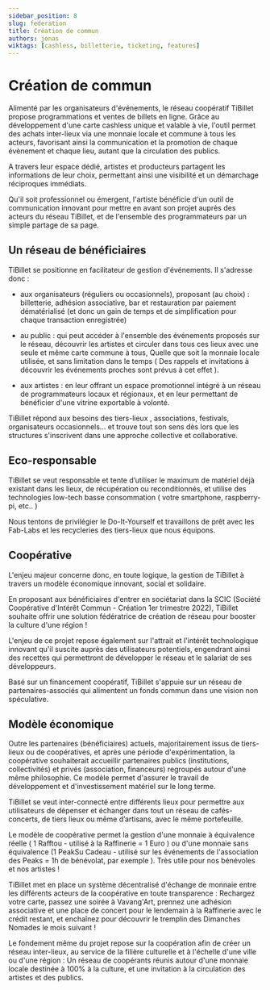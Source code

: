 ```yaml
---
sidebar_position: 8
slug: federation
title: Création de commun
authors: jonas
wiktags: [cashless, billetterie, ticketing, features]
---
```



# Création de commun

Alimenté par les organisateurs d'événements, le réseau coopératif TiBillet propose programmations et ventes de billets
en ligne. Grâce au développement d'une carte cashless unique et valable à vie, l'outil permet des achats inter-lieux via
une monnaie locale et commune à tous les acteurs, favorisant
ainsi la communication et la promotion de chaque évènement et chaque lieu, autant que la circulation des publics.

A travers leur espace dédié, artistes et producteurs partagent les informations de leur choix, permettant ainsi une
visibilité et un démarchage réciproques immédiats.

Qu'il soit professionnel ou émergent, l'artiste bénéficie d'un outil de communication innovant pour mettre en avant son
projet auprès des acteurs du réseau TiBillet, et de l'ensemble des programmateurs par un simple partage de sa page.

## Un réseau de bénéficiaires

TiBillet se positionne en facilitateur de gestion d'événements. Il s'adresse donc :

- aux organisateurs (réguliers ou occasionnels), proposant (au choix) : billetterie, adhésion associative, bar et
  restauration par paiement dématérialisé (et donc un gain de temps et de simplification pour chaque transaction
  enregistrée)

- au public : qui peut accéder à l'ensemble des événements proposés sur le réseau, découvrir les artistes et circuler
  dans tous ces lieux avec une seule et même carte commune à tous, Quelle que soit la monnaie locale utilisée, et sans
  limitation dans le temps ( Des rappels et invitations à découvrir les événements proches sont prévus à cet effet ).

- aux artistes : en leur offrant un espace promotionnel intégré à un réseau de programmateurs locaux et régionaux, et en
  leur permettant de bénéficier d'une vitrine exportable à volonté.

TiBillet répond aux besoins des tiers-lieux , associations, festivals, organisateurs occasionnels… et trouve tout son
sens dès lors que les structures s'inscrivent dans une approche collective et collaborative.

## Eco-responsable

TiBillet se veut responsable et tente d’utiliser le maximum de matériel déjà existant dans les lieux, de récupération ou
reconditionnés, et utilise des technologies low-tech basse consommation ( votre smartphone, raspberry-pi, etc.. )

Nous tentons de privilégier le Do-It-Yourself et travaillons de prêt avec les Fab-Labs et les recycleries des
tiers-lieux que nous équipons.

## Coopérative

L'enjeu majeur concerne donc, en toute logique, la gestion de TiBillet à travers un modèle économique innovant, social
et solidaire.

En proposant aux bénéficiaires d'entrer en sociétariat dans la SCIC (Société Coopérative d'Intérêt Commun - Création 1er
trimestre 2022), TiBillet souhaite offrir une solution fédératrice de création de réseau pour booster la culture d'une région !

L'enjeu de ce projet repose également sur l'attrait et l'intérêt technologique innovant qu'il suscite auprès des
utilisateurs potentiels, engendrant ainsi des recettes qui permettront de développer le réseau et le salariat de ses
développeurs.

Basé sur un financement coopératif, TiBillet s'appuie sur un réseau de partenaires-associés qui alimentent un fonds
commun dans une vision non spéculative.

## Modèle économique

Outre les partenaires (bénéficiaires) actuels, majoritairement issus de tiers-lieux ou de coopératives, et après une
période d'expérimentation, la coopérative souhaiterait accueillir partenaires publics
(institutions, collectivités) et privés (association, financeurs) regroupés autour d'une même philosophie. Ce
modèle permet d'assurer le travail de développement et d'investissement matériel sur le long terme.

TiBillet se veut inter-connecté entre différents lieux pour permettre aux utilisateurs de dépenser et échanger dans tout
un réseau de cafés-concerts, de tiers lieux ou même d’artisans, avec le même portefeuille.

Le modèle de coopérative permet la gestion d'une monnaie à équivalence réelle ( 1 Rafftou - utilisé à la Raffinerie = 1
Euro ) ou d'une monnaie sans équivalence (1 PeakSu Cadeau - utilisé sur les événements de l'association des Peaks = 1h
de bénévolat, par exemple ). Très utile pour nos bénévoles et nos artistes !

TiBillet met en place un système décentralisé d'échange de monnaie entre les différents acteurs de la coopérative en
toute transparence : Rechargez votre carte, passez une soirée à Vavang'Art, prennez une adhésion associative et une
place de concert pour le lendemain à la Raffinerie avec le crédit restant, et enchaînez pour découvrir le tremplin des Dimanches
Nomades le mois suivant !

Le fondement même du projet repose sur la coopération afin de créer un réseau inter-lieux, au service de la filière
culturelle et à l'échelle d'une ville ou d'une région : Un réseau de coopérants réunis autour d'une monnaie locale
destinée à 100% à la culture, et une invitation à la circulation des artistes et des publics.

